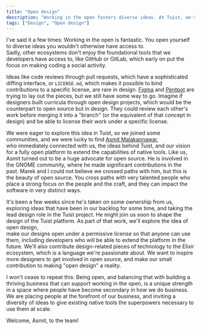 ```yaml
---
title: "Open design"
description: "Working in the open fosters diverse ideas. At Tuist, we're embracing open design and welcoming Asmit Malakannawar to help shape our vision."
tags: ["Design", "Open design"]
---
```


I've said it a few times: Working in the open is fantastic. You open yourself to diverse ideas you wouldn't otherwise have access to.  
Sadly, other ecosystems don't enjoy the foundational tools that we developers have access to, like GitHub or GitLab, which early on put the focus on making coding a social activity.

Ideas like code reviews through pull requests, which have a sophisticated diffing interface, or `LICENSE.md`, which makes it possible to bind contributions to a specific license,  are rare in design. [Figma](https://www.figma.com/) and [Pentpot](https://www.pentpot.com/) are trying to lay out the pieces, but we still have some way to go. Imagine if designers built curricula through open design projects, which would be the counterpart to open source but in design. They could review each other's work before merging it into a "branch" (or the equivalent of that concept in design) and be able to license their work under a specific license.

We were eager to explore this idea in Tuist, so we joined some communities, and we were lucky to find [Asmit Malakannawar](https://www.asmitbm.me/),  
who immediately connected with us, the ideas behind Tuist, and our vision for a fully open platform to extend the capabilities of native tools. Like us, Asmit turned out to be a huge advocate for open source. He is involved in the GNOME community, where he made significant contributions in the past. Marek and I could not believe we crossed paths with him, but this is the beauty of open source. You cross paths with very talented people who place a strong focus on the people and the craft, and they can impact the software in very distinct ways.

It's been a few weeks since he's taken on some ownership from us, exploring ideas that have been in our backlog for some time, and taking the lead design role in the Tuist project. He might join us soon to shape the design of the Tuist platform. As part of that work, we'll explore the idea of open design,  
make our designs open under a permissive license so that anyone can use them, including developers who will be able to extend the platform in the future. We'll also contribute design-related pieces of technology to the Elixir ecosystem, which is a language we're passionate about. We want to inspire more designers to get involved in open source, and make our small contribution to making "open design" a reality.

I won't cease to repeat this: Being open, and balancing that with building a thriving business that can support working in the open, is a unique strength in a space where people have become secondary in how we do business. We are placing people at the forefront of our business, and inviting a diversity of ideas to give existing native tools the superpowers necessary to use them at scale.

Welcome, Asmit, to the team!




